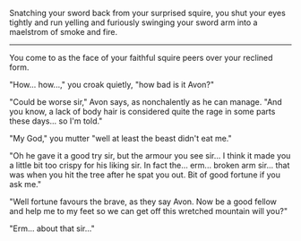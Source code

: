 Snatching your sword back from your surprised squire, you shut your eyes tightly and run yelling and furiously swinging
your sword arm into a maelstrom of smoke and fire.

***

You come to as the face of your faithful squire peers over your reclined form.

"How... how...," you croak quietly, "how bad is it Avon?"

"Could be worse sir," Avon says, as nonchalently as he can manage.
"And you know, a lack of body hair is considered quite the rage in some parts these days... so I'm told."

"My God," you mutter "well at least the beast didn't eat me."

"Oh he gave it a good try sir, but the armour you see sir... I think it made you a little bit too crispy for his liking
sir. In fact the... erm... broken arm sir... that was when you hit the tree after he spat you out. Bit of good fortune
if you ask me."

"Well fortune favours the brave, as they say Avon. Now be a good fellow and help me to my feet so we can get off this
wretched mountain will you?"

"Erm... about that sir..."
